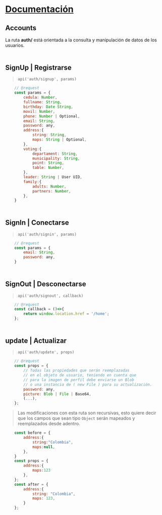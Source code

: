 # [Documentación](./README.md)

## Accounts
La ruta **auth/** está orientada a la consulta y manipulación de datos de los usuarios.

<div style="margin-top:50px;" />

## SignUp | Registrarse
> `api('auth/signup', params)`
```javascript
    // @request
    const params = {
        cedula: Number,
        fullname: String,
        birthday: Date String,
        movil: Number,
        phone: Number | Optional,
        email: String,
        password: any,
        address:{
            string: String,
            maps: String | Optional,
        },
        voting:{
            departament: String,
            municipality: String,
            point: String,
            table: Number,
        },
        leader: String | User UID,
        family:{
            adults: Number,
            partners: Number,
        },
    }
```
<div style="margin-top:50px;" />

## SignIn | Conectarse
> `api('auth/signin', params)`
```javascript
    // @request
    const params = {
        email: String,
        password: any,
    }
```
<div style="margin-top:50px;" />

## SignOut | Desconectarse
> `api('auth/signout', callback)`
```javascript
    // @request
    const callback = ()=>{
        return window.location.href = '/home';
    };
```
<div style="margin-top:50px;" />


## update | Actualizar
> `api('auth/update', props)`
```javascript
    // @request
    const props = {
        // Todas las propiedades que serán reemplazadas
        // en el objeto de usuario, teniendo en cuenta que
        // para la imagen de perfil debe enviarse un Blob
        // o una instancia de ( new File ) para su actualización.
        password: any,
        picture: Blob | File | Base64,
        (...),
    };
```
> Las modificaciones con esta ruta son recursivas,
> esto quiere decir que los campos que sean tipo `Object` serán mapeados
> y reemplazados desde adentro.
```javascript
    const before = {
        address:{
            string:"Colombia",
            maps:null,
        },
    }
    const props = {
        address:{
            maps:123
        },
    };
    const after = {
        address:{
            string: "Colombia",
            maps: 123,
        }
    };
```
<div style="margin-top:50px;" />